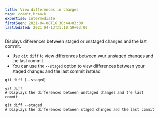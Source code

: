 ```yaml
---
title: View differences in changes
tags: commit,branch
expertise: intermediate
firstSeen: 2021-04-08T16:30:44+03:00
lastUpdated: 2021-04-13T21:10:59+03:00
---
```


Displays differences between staged or unstaged changes and the last commit.

- Use `git diff` to view differences between your unstaged changes and the last commit.
- You can use the `--staged` option to view differences between your staged changes and the last commit instead.

```shell
git diff [--staged]
```

```shell
git diff
# Displays the differences between unstaged changes and the last commit

git diff --staged
# Displays the differences between staged changes and the last commit
```
